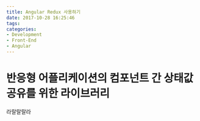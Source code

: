 ```yaml
---
title: Angular Redux 사용하기
date: 2017-10-28 16:25:46
tags:
categories:
- Development
- Front-End
- Angular
---
```


# 반응형 어플리케이션의 컴포넌트 간 상태값 공유를 위한 라이브러리
라랄랄랄라
